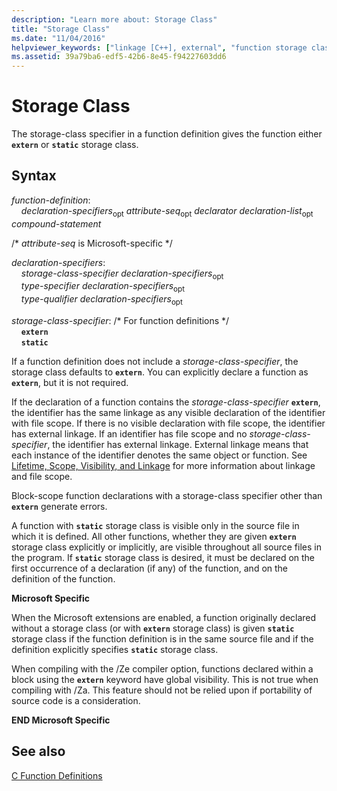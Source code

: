 ```yaml
---
description: "Learn more about: Storage Class"
title: "Storage Class"
ms.date: "11/04/2016"
helpviewer_keywords: ["linkage [C++], external", "function storage class", "function specifiers, storage class", "storage classes", "Microsoft-specific storage classes", "external linkage, storage-class specifiers", "static storage class specifiers"]
ms.assetid: 39a79ba6-edf5-42b6-8e45-f94227603dd6
---
```

# Storage Class

The storage-class specifier in a function definition gives the function either **`extern`** or **`static`** storage class.

## Syntax

*function-definition*:<br/>
&nbsp;&nbsp;&nbsp;&nbsp;*declaration-specifiers*<sub>opt</sub> *attribute-seq*<sub>opt</sub> *declarator* *declaration-list*<sub>opt</sub> *compound-statement*

/\* *attribute-seq* is Microsoft-specific \*/

*declaration-specifiers*:<br/>
&nbsp;&nbsp;&nbsp;&nbsp;*storage-class-specifier* *declaration-specifiers*<sub>opt</sub><br/>
&nbsp;&nbsp;&nbsp;&nbsp;*type-specifier* *declaration-specifiers*<sub>opt</sub><br/>
&nbsp;&nbsp;&nbsp;&nbsp;*type-qualifier* *declaration-specifiers*<sub>opt</sub>

*storage-class-specifier*: /\* For function definitions \*/<br/>
&nbsp;&nbsp;&nbsp;&nbsp;**`extern`**<br/>
&nbsp;&nbsp;&nbsp;&nbsp;**`static`**

If a function definition does not include a *storage-class-specifier*, the storage class defaults to **`extern`**. You can explicitly declare a function as **`extern`**, but it is not required.

If the declaration of a function contains the *storage-class-specifier* **`extern`**, the identifier has the same linkage as any visible declaration of the identifier with file scope. If there is no visible declaration with file scope, the identifier has external linkage. If an identifier has file scope and no *storage-class-specifier*, the identifier has external linkage. External linkage means that each instance of the identifier denotes the same object or function. See [Lifetime, Scope, Visibility, and Linkage](../c-language/lifetime-scope-visibility-and-linkage.md) for more information about linkage and file scope.

Block-scope function declarations with a storage-class specifier other than **`extern`** generate errors.

A function with **`static`** storage class is visible only in the source file in which it is defined. All other functions, whether they are given **`extern`** storage class explicitly or implicitly, are visible throughout all source files in the program. If **`static`** storage class is desired, it must be declared on the first occurrence of a declaration (if any) of the function, and on the definition of the function.

**Microsoft Specific**

When the Microsoft extensions are enabled, a function originally declared without a storage class (or with **`extern`** storage class) is given **`static`** storage class if the function definition is in the same source file and if the definition explicitly specifies **`static`** storage class.

When compiling with the /Ze compiler option, functions declared within a block using the **`extern`** keyword have global visibility. This is not true when compiling with /Za. This feature should not be relied upon if portability of source code is a consideration.

**END Microsoft Specific**

## See also

[C Function Definitions](../c-language/c-function-definitions.md)
